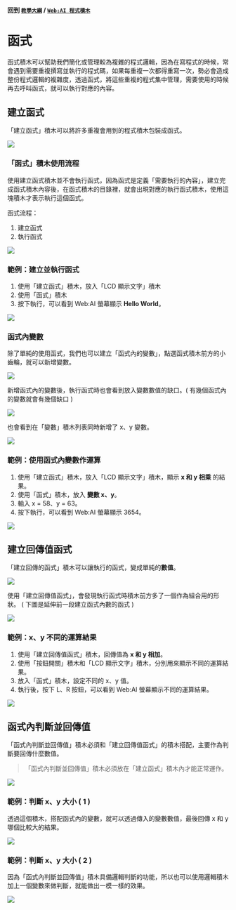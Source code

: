 #### 回到 [`教學大綱`](https://md.kingkit.codes/s/siSKyknlU) / [`Web:AI 程式積木`](https://md.kingkit.codes/s/X4vMmbtp_)

# 函式

函式積木可以幫助我們簡化或管理較為複雜的程式邏輯，因為在寫程式的時候，常會遇到需要重複撰寫並執行的程式碼，如果每重複一次都得重寫一次，勢必會造成整份程式邏輯的複雜度，透過函式，將這些重複的程式集中管理，需要使用的時候再去呼叫函式，就可以執行對應的內容。

## 建立函式

「建立函式」積木可以將許多重複會用到的程式積木包裝成函式。

![](../../assets/images/upload_a367c134c23f41bcd37af8342f8aae8a.png)

### 「函式」積木使用流程

使用建立函式積木並不會執行函式，因為函式是定義「需要執行的內容」，建立完成函式積木內容後，在函式積木的目錄裡，就會出現對應的執行函式積木，使用這塊積木才表示執行這個函式。

函式流程：

1. 建立函式
2. 執行函式

![](../../assets/images/upload_9927eea7e5f49cc07602f9e8ef006cc0.png)

### 範例：建立並執行函式

1. 使用「建立函式」積木，放入「LCD 顯示文字」積木
2. 使用「函式」積木
3. 按下執行，可以看到 Web:AI 螢幕顯示 **Hello World**。

![](../../assets/images/upload_ba667034437829bdc693c88295b95db0.png)

### 函式內變數

除了單純的使用函式，我們也可以建立「函式內的變數」，點選函式積木前方的小齒輪，就可以新增變數。

![](../../assets/images/upload_730ffc95b0c683c2ca9896fd3ec1b283.gif)

新增函式內的變數後，執行函式時也會看到放入變數數值的缺口。( 有幾個函式內的變數就會有幾個缺口 )

![](../../assets/images/upload_b12dd98ddefa314dadd2e0ad39fcec10.png)

也會看到在「變數」積木列表同時新增了 x、y 變數。

![](../../assets/images/upload_c2fa8754b6319a1758fb0c0a337adfcb.png)

### 範例：使用函式內變數作運算

1. 使用「建立函式」積木，放入「LCD 顯示文字」積木，顯示 **x 和 y 相乘** 的結果。
2. 使用「函式」積木，放入 **變數 x、y**。
3. 輸入 x = 58、y = 63。
4. 按下執行，可以看到 Web:AI 螢幕顯示 3654。

![](../../assets/images/upload_b0d50f4e741fc6ebb87e55f254e3a4ad.png)

## 建立回傳值函式

「建立回傳的函式」積木可以讓執行的函式，變成單純的**數值**。

![](../../assets/images/upload_cf7190430a281e0758d5a1c382e86286.png)

使用「建立回傳值函式」，會發現執行函式時積木前方多了一個作為組合用的形狀。
( 下圖是延伸前一段建立函式內數的函式 )

![](../../assets/images/upload_cbfb981e04896726b0ed41b7539720b5.png)

### 範例：x、y 不同的運算結果

1. 使用「建立回傳值函式」積木，回傳值為 **x 和 y 相加**。
2. 使用「按鈕開關」積木和「LCD 顯示文字」積木，分別用來顯示不同的運算結果。
3. 放入「函式」積木，設定不同的 x、y 值。
4. 執行後，按下 L、R 按鈕，可以看到 Web:AI 螢幕顯示不同的運算結果。

![](../../assets/images/upload_7142effe680a069803df59f805082d85.gif)

## 函式內判斷並回傳值

「函式內判斷並回傳值」積木必須和「建立回傳值函式」的積木搭配，主要作為判斷要回傳什麼數值。

> 「函式內判斷並回傳值」積木必須放在「建立函式」積木內才能正常運作。

![](../../assets/images/upload_3f635fbacc9cdfda5d4e05d33e8b4bf0.png)

### 範例：判斷 x、y 大小 ( 1 )

透過這個積木，搭配函式內的變數，就可以透過傳入的變數數值，最後回傳 x 和 y 哪個比較大的結果。

![](../../assets/images/upload_218975067b38ed4d9b0c73b103f2bf2a.png)

### 範例：判斷 x、y 大小 ( 2 )

因為「函式內判斷並回傳值」積木具備邏輯判斷的功能，所以也可以使用邏輯積木加上一個變數來做判斷，就能做出一模一樣的效果。

![](../../assets/images/upload_503e5c2f293d0f99b5fdf78c78e6332c.png)
